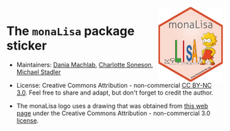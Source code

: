 <img src="monaLisa.png" align="right" alt="" width="150"/>

# The `monaLisa` package sticker

* Maintainers: [Dania Machlab](https://github.com/machlabd), [Charlotte Soneson](https://github.com/csoneson), [Michael Stadler](https://github.com/mbstadler)

* License: Creative Commons Attribution - non-commercial [CC BY-NC 3.0](https://creativecommons.org/licenses/by-nc/3.0/). Feel free to share and adapt, but don't forget to credit the author.

* The monaLisa logo uses a drawing that was obtained from [this web page](http://vectorish.com/lisa-simpson.html) under the Creative Commons Attribution - non-commercial 3.0 [license](https://creativecommons.org/licenses/by-nc/3.0/).

